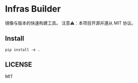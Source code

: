 # Infras Builder

镜像与版本的快速构建工具。
注意⚠️：本项目开源并遵从 MIT 协议。

## Install

`pip install -e .`


## LICENSE

MIT

